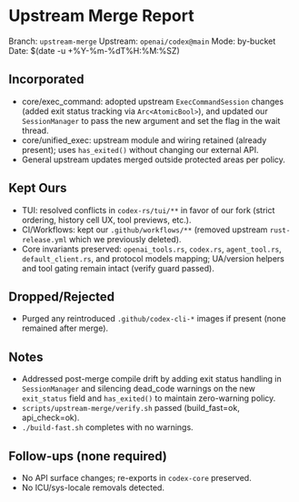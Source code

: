 # Upstream Merge Report

Branch: `upstream-merge`
Upstream: `openai/codex@main`
Mode: by-bucket
Date: $(date -u +%Y-%m-%dT%H:%M:%SZ)

## Incorporated
- core/exec_command: adopted upstream `ExecCommandSession` changes (added exit status tracking via `Arc<AtomicBool>`), and updated our `SessionManager` to pass the new argument and set the flag in the wait thread.
- core/unified_exec: upstream module and wiring retained (already present); uses `has_exited()` without changing our external API.
- General upstream updates merged outside protected areas per policy.

## Kept Ours
- TUI: resolved conflicts in `codex-rs/tui/**` in favor of our fork (strict ordering, history cell UX, tool previews, etc.).
- CI/Workflows: kept our `.github/workflows/**` (removed upstream `rust-release.yml` which we previously deleted).
- Core invariants preserved: `openai_tools.rs`, `codex.rs`, `agent_tool.rs`, `default_client.rs`, and protocol models mapping; UA/version helpers and tool gating remain intact (verify guard passed).

## Dropped/Rejected
- Purged any reintroduced `.github/codex-cli-*` images if present (none remained after merge).

## Notes
- Addressed post-merge compile drift by adding exit status handling in `SessionManager` and silencing dead_code warnings on the new `exit_status` field and `has_exited()` to maintain zero-warning policy.
- `scripts/upstream-merge/verify.sh` passed (build_fast=ok, api_check=ok).
- `./build-fast.sh` completes with no warnings.

## Follow-ups (none required)
- No API surface changes; re-exports in `codex-core` preserved.
- No ICU/sys-locale removals detected.
